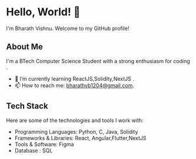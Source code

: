 # Hello, World! 👋

I'm Bharath Vishnu. Welcome to my GitHub profile!

## About Me

I'm a BTech Computer Science Student with a strong enthusiasm for coding .
- 🌱 I’m currently learning ReactJS,Solidity,NextJS .
- 📫 How to reach me: bharathvb1204@gmail.com.

## Tech Stack

Here are some of the technologies and tools I work with:

- Programming Languages: Python, C, Java, Solidity
- Frameworks & Libraries: React, Angular,Flutter,NextJS
- Tools & Software: Figma
- Database : SQL

